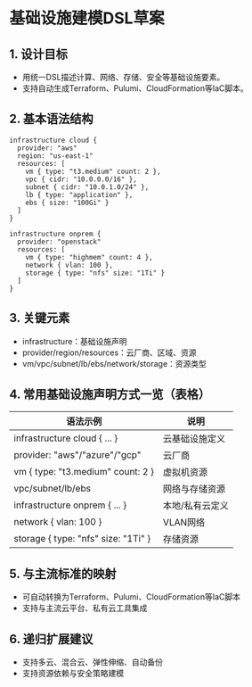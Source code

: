 # 基础设施建模DSL草案

## 1. 设计目标

- 用统一DSL描述计算、网络、存储、安全等基础设施要素。
- 支持自动生成Terraform、Pulumi、CloudFormation等IaC脚本。

## 2. 基本语法结构

```dsl
infrastructure cloud {
  provider: "aws"
  region: "us-east-1"
  resources: [
    vm { type: "t3.medium" count: 2 },
    vpc { cidr: "10.0.0.0/16" },
    subnet { cidr: "10.0.1.0/24" },
    lb { type: "application" },
    ebs { size: "100Gi" }
  ]
}

infrastructure onprem {
  provider: "openstack"
  resources: [
    vm { type: "highmem" count: 4 },
    network { vlan: 100 },
    storage { type: "nfs" size: "1Ti" }
  ]
}
```

## 3. 关键元素

- infrastructure：基础设施声明
- provider/region/resources：云厂商、区域、资源
- vm/vpc/subnet/lb/ebs/network/storage：资源类型

## 4. 常用基础设施声明方式一览（表格）

| 语法示例                                      | 说明           |
|-----------------------------------------------|----------------|
| infrastructure cloud { ... }                  | 云基础设施定义  |
| provider: "aws"/"azure"/"gcp"                | 云厂商         |
| vm { type: "t3.medium" count: 2 }             | 虚拟机资源     |
| vpc/subnet/lb/ebs                             | 网络与存储资源 |
| infrastructure onprem { ... }                 | 本地/私有云定义 |
| network { vlan: 100 }                         | VLAN网络       |
| storage { type: "nfs" size: "1Ti" }           | 存储资源       |

## 5. 与主流标准的映射

- 可自动转换为Terraform、Pulumi、CloudFormation等IaC脚本
- 支持与主流云平台、私有云工具集成

## 6. 递归扩展建议

- 支持多云、混合云、弹性伸缩、自动备份
- 支持资源依赖与安全策略建模
